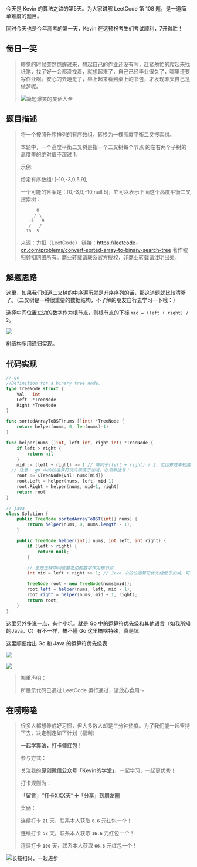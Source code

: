 今天是 Kevin 的算法之路的第5天。为大家讲解 LeetCode 第 108 题，是一道简单难度的题目。

同时今天也是今年高考的第一天，Kevin 在这预祝考生们考试顺利，7开得胜！



## 每日一笑

> 睡觉的时候突然惊醒过来，想起自己的作业还没有写，赶紧匆忙的爬起来找纸笔，找了好一会都没找着，就想起来了，自己已经毕业很久了，哪里还要写作业啊。安心的去睡觉了，早上起来看到桌上的书包，才发现昨天自己是做梦呢。
>
> ![简短爆笑的笑话大全](https://img.mingzihui.com/d/file/duanzi/2020-02-14/7665d1de2dd0c3a74761dda880ecf494.jpg)



## 题目描述

> 将一个按照升序排列的有序数组，转换为一棵高度平衡二叉搜索树。
>
> 本题中，一个高度平衡二叉树是指一个二叉树每个节点 的左右两个子树的高度差的绝对值不超过 1。
>
> 示例:
>
> 给定有序数组: [-10,-3,0,5,9],
>
> 一个可能的答案是：[0,-3,9,-10,null,5]，它可以表示下面这个高度平衡二叉搜索树：
>
> ```
>       0
>      / \
>    -3   9
>    /   /
>  -10  5
> ```
>
> 来源：力扣（LeetCode）
> 链接：https://leetcode-cn.com/problems/convert-sorted-array-to-binary-search-tree
> 著作权归领扣网络所有。商业转载请联系官方授权，非商业转载请注明出处。



## 解题思路

这里，如果我们知道二叉树的中序遍历就是升序序列的话，那这道题就比较清晰了。（二叉树是一种很重要的数据结构，不了解的朋友自行去学习一下哦：）

选择中间位置左边的数字作为根节点，则根节点的下标 `mid = (left + right) / 2`。



![](http://goleetcode.ifree258.top/010801.png)



树结构多用递归实现。



## 代码实现

```go
// go
//Definition for a binary tree node.
type TreeNode struct {
	Val   int
	Left  *TreeNode
	Right *TreeNode
}

func sortedArrayToBST(nums []int) *TreeNode {
	return helper(nums, 0, len(nums)-1)
}

func helper(nums []int, left int, right int) *TreeNode {
	if left > right {
		return nil
	}
	mid := (left + right) >> 1 // 等同于(left + right) / 2，位运算效率较高
  // 注意： go 中的位运算符优先级高于加减，必须带括号！
	root := &TreeNode{Val: nums[mid]}
	root.Left = helper(nums, left, mid-1)
	root.Right = helper(nums, mid+1, right)
	return root
}
```



```java
// java
class Solution {
    public TreeNode sortedArrayToBST(int[] nums) {
        return helper(nums, 0, nums.length - 1);
    }

    public TreeNode helper(int[] nums, int left, int right) {
        if (left > right) {
            return null;
        }

        // 总是选择中间位置左边的数字作为根节点
        int mid = left + right >> 1; // Java 中的位运算符优先级低于加减，可以不带括号

        TreeNode root = new TreeNode(nums[mid]);
        root.left = helper(nums, left, mid - 1);
        root.right = helper(nums, mid + 1, right);
        return root;
    }
}
```



这里另外多说一点，有个小坑。就是 Go 中的运算符优先级和其他语言（如我所知的Java，C）有不一样，搞不懂 Go 这里搞啥特殊，真是坑

这里顺便给出 Go 和 Java 的运算符优先级表



![](http://goleetcode.ifree258.top/010802.jpg)



![](http://goleetcode.ifree258.top/010803.jpg)



> 郑重声明：
>
> 所展示代码已通过 LeetCode 运行通过，请放心食用～



## 在唠唠嗑

> 很多人都想养成好习惯，但大多数人却是三分钟热度。为了我们能一起坚持下去，决定制定如下计划（福利）
>
> **一起学算法，打卡领红包！**
>
> 参与方式：
>
> 关注我的**原创微信公众号「Kevin的学堂」**，一起学习，一起更优秀！
>
> 打卡规则为：
>
> **「留言」“打卡XXX天” ➕「分享」到朋友圈**
>
> 奖励：
>
> 连续打卡 **`21`** 天，联系本人获取 **`6.6`** 元红包一个！
>
> 连续打卡 **`52`** 天，联系本人获取 **`16.6`** 元红包一个！
>
> 连续打卡 **`100`** 天，联系本人获取 **`66.6`** 元红包一个！



![长按扫码，一起进步](http://wesub.ifree258.top/wesubQRCode-2.png)
